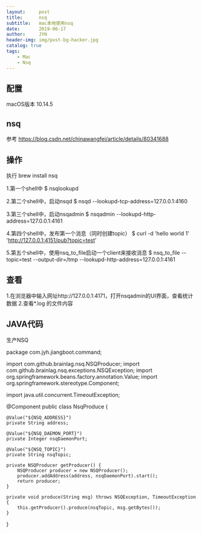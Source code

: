 ```yaml
---
layout:     post
title:      nsq 
subtitle:   mac本地使用nsq
date:       2019-06-17
author:     JYH
header-img: img/post-bg-hacker.jpg
catalog: true
tags:
    - Mac
    - Nsq
---
```

## 配置
macOS版本 10.14.5

## nsq
参考  https://blog.csdn.net/chinawangfei/article/details/80341688  

## 操作
执行 
brew install nsq

1.第一个shell中
$ nsqlookupd

2.第二个shell中，启动nsqd
$ nsqd --lookupd-tcp-address=127.0.0.1:4160

3.第三个shell中，启动nsqadmin
$ nsqadmin --lookupd-http-address=127.0.0.1:4161

4.第四个shell中，发布第一个消息（同时创建topic）
$ curl -d 'hello world 1' 'http://127.0.0.1:4151/pub?topic=test'

5.第五个shell中，使用nsq_to_file启动一个client来接收消息
$ nsq_to_file --topic=test --output-dir=/tmp --lookupd-http-address=127.0.0.1:4161

## 查看
1.在浏览器中输入网址http://127.0.0.1:4171，打开nsqadmin的UI界面，查看统计数据
2.查看*.log 的文件内容


## JAVA代码
生产NSQ

package com.jyh.jiangboot.command;

import com.github.brainlag.nsq.NSQProducer;
import com.github.brainlag.nsq.exceptions.NSQException;
import org.springframework.beans.factory.annotation.Value;
import org.springframework.stereotype.Component;

import java.util.concurrent.TimeoutException;

@Component
public class NsqProduce {

    @Value("${NSQ_ADDRESS}")
    private String address;

    @Value("${NSQ_DAEMON_PORT}")
    private Integer nsqDaemonPort;

    @Value("${NSQ_TOPIC}")
    private String nsqTopic;
    
    private NSQProducer getProducer() {
        NSQProducer producer = new NSQProducer();
        producer.addAddress(address, nsqDaemonPort).start();
        return producer;
    }

    private void produce(String msg) throws NSQException, TimeoutException {
        this.getProducer().produce(nsqTopic, msg.getBytes());
    }

}
